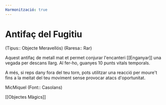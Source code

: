 ```yaml
---
Harmonització: true
---
```

# Antifaç del Fugitiu

(Tipus:: Objecte Meravellós) (Raresa:: Rar)

Aquest antifaç de metall mat et permet conjurar l'encanteri [[Enganyar]] una vegada per descans llarg. Al fer-ho, guanyes 10 punts vitals temporals. 

A més, si reps dany fora del teu torn, pots utilitzar una reacció per moure't fins a la meitat del teu moviment sense provocar atacs d'oportunitat.

MicMiquel (Font:: Casolans)

[[Objectes Màgics]]